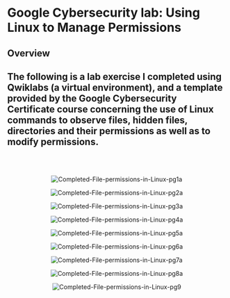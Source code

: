 <h1>Google Cybersecurity lab: Using Linux to Manage Permissions</h1>

<h2>Overview</h2>

<h2>The following is a lab exercise I completed using Qwiklabs (a virtual environment), and a template provided by the Google Cybersecurity Certificate course concerning the use of Linux commands to observe files, hidden files, directories and their permissions as well as to modify permissions.</h2>

</br>
</br>

<p align="center">
<img src="https://i.ibb.co/0Jjwg4j/Completed-File-permissions-in-Linux-pg1a.jpg" alt="Completed-File-permissions-in-Linux-pg1a">
</p>

<p align="center">
<img src="https://i.ibb.co/Jm33675/Completed-File-permissions-in-Linux-pg2a.jpg" alt="Completed-File-permissions-in-Linux-pg2a" border="0">
</p>

<p align="center">
<img src="https://i.ibb.co/55WDPF2/Completed-File-permissions-in-Linux-pg3a.jpg" alt="Completed-File-permissions-in-Linux-pg3a">
</p>

<p align="center">
<img src="https://i.ibb.co/MG5bJRS/Completed-File-permissions-in-Linux-pg4a.jpg" alt="Completed-File-permissions-in-Linux-pg4a">
</p>

<p align="center">
<img src="https://i.ibb.co/Dz40xcV/Completed-File-permissions-in-Linux-pg5a.jpg" alt="Completed-File-permissions-in-Linux-pg5a">
</p>

<p align="center">
<img src="https://i.ibb.co/hBFbRjG/Completed-File-permissions-in-Linux-pg6a.jpg" alt="Completed-File-permissions-in-Linux-pg6a">
</p>

<p align="center">
<img src="https://i.ibb.co/HVPGcBq/Completed-File-permissions-in-Linux-pg7a.jpg" alt="Completed-File-permissions-in-Linux-pg7a">
</p>

<p align="center">
<img src="https://i.ibb.co/KGnCD8J/Completed-File-permissions-in-Linux-pg8a.jpg" alt="Completed-File-permissions-in-Linux-pg8a">
</p>

<p align="center">
<img src="https://i.ibb.co/sCQzL5s/Completed-File-permissions-in-Linux-pg9.jpg" alt="Completed-File-permissions-in-Linux-pg9">
</p>





<!--
 ```diff
- text in red
+ text in green
! text in orange
# text in gray
@@ text in purple (and bold)@@
```
--!>
